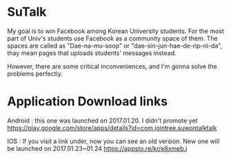 # SuTalk

My goal is to win Facebook among Korean University students.
For the most part of Univ's students use Facebook as a community space of them.
The spaces are called as "Dae-na-mu-soop" or "dae-sin-jun-hae-de-rip-ni-da", thay mean pages that uploads students' messages instead.

However, there are some critical inconveniences, and I'm gonna solve the problems perfectly.

# Application Download links

Android : this one was launched on 2017.01.20. I didn't promote yet
https://play.google.com/store/apps/details?id=com.jointree.suwontalktalk

IOS : If you visit a link under, now you can see an old version. New one will be launched on 2017.01.23~01.24
https://appsto.re/kr/e8xmeb.i
